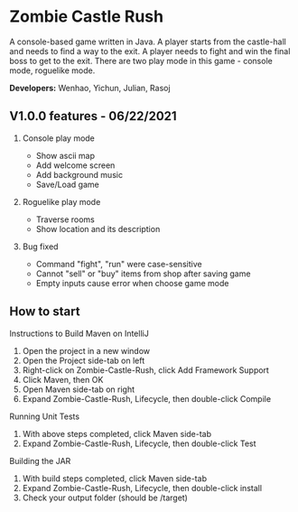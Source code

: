 # Zombie Castle Rush

A console-based game written in Java. A player starts from the castle-hall and needs to find a way to the exit. A 
player needs to fight and win the final boss to get to the exit. There are two play mode in this game - console mode,
roguelike mode.   

**Developers:** Wenhao, Yichun, Julian, Rasoj  

## V1.0.0 features - 06/22/2021

1. Console play mode
    - Show ascii map
    - Add welcome screen
    - Add background music
    - Save/Load game
    
2. Roguelike play mode
    - Traverse rooms
    - Show location and its description
    
3. Bug fixed
    - Command "fight", "run" were case-sensitive
    - Cannot "sell" or "buy" items from shop after saving game
    - Empty inputs cause error when choose game mode
    
## How to start
Instructions to Build Maven on IntelliJ

1. Open the project in a new window
2. Open the Project side-tab on left
3. Right-click on Zombie-Castle-Rush, click Add Framework Support
4. Click Maven, then OK
5. Open Maven side-tab on right
6. Expand Zombie-Castle-Rush, Lifecycle, then double-click Compile

Running Unit Tests

1. With above steps completed, click Maven side-tab
2. Expand Zombie-Castle-Rush, Lifecycle, then double-click Test

Building the JAR

1. With build steps completed, click Maven side-tab
2. Expand Zombie-Castle-Rush, Lifecycle, then double-click install
3. Check your output folder (should be /target)